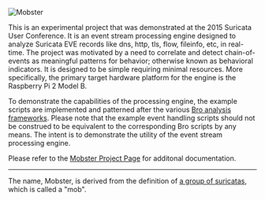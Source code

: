 ![Mobster](http://static1.squarespace.com/static/56473ab6e4b0b678b28ed199/t/564765bbe4b06b7d18ce3137/1447519676004/mobster-banner.png)

This is an experimental project that was demonstrated at the 2015 Suricata User Conference.
It is an event stream processing engine designed to analyze Suricata EVE records like dns,
http, tls, flow, fileinfo, etc, in real-time.  The project was motivated by a need to correlate
and detect chain-of-events as meaningful patterns for behavior; otherwise known as behavioral
indicators.  It is designed to be simple requiring minimal resources. More specifically,
the primary target hardware platform for the engine is the Raspberry Pi 2 Model B.

To demonstrate the capabilities of the processing engine, the example scripts are 
implemented and patterned after the various [Bro analysis frameworks](https://www.bro.org/sphinx/frameworks/).
Please note that the example event handling scripts should not be construed to be equivalent
to the corresponding Bro scripts by any means.  The intent is to demonstrate the utility
of the event stream processing engine.

Please refer to the [Mobster Project Page](https://packetchaser.org/mobster) for additonal documentation.

---

The name, Mobster, is derived from the definition of [a group of suricatas](https://en.wikipedia.org/wiki/Meerkat), 
which is called a "mob".
